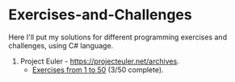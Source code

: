 # Exercises-and-Challenges
Here I'll put my solutions for different programming exercises and challenges, using C# language.


1. Project Euler - https://projecteuler.net/archives.
   +  [Exercises from 1 to 50](https://github.com/EternaF0rren/Exercises-and-Challenges/blob/master/Exercises%20and%20Challenges/Exe_1_50.cs) (3/50 complete).

